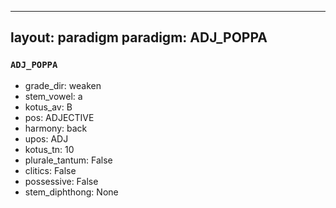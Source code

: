 
---
layout: paradigm
paradigm: ADJ_POPPA
---
### ` ADJ_POPPA `


* grade_dir: weaken
* stem_vowel: a
* kotus_av: B
* pos: ADJECTIVE
* harmony: back
* upos: ADJ
* kotus_tn: 10
* plurale_tantum: False
* clitics: False
* possessive: False
* stem_diphthong: None

